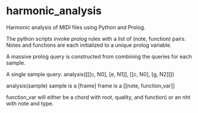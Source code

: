 # harmonic_analysis
Harmonic analysis of MIDI files using Python and Prolog.

The python scripts invoke prolog rules with a list of (note, function) pairs.
Notes and functions are each initialized to a unique prolog variable.

A massive prolog query is constructed from combining the queries for each sample.

A single sample query:
analysis([[[c, N0], [e, N1]],
         [[c, N0], [g, N2]]])

analysis(sample)
sample is a [frame]
frame is a [[note, function_var]]

function_var will either be a chord with root, quality, and function) or an nht with note and type.
